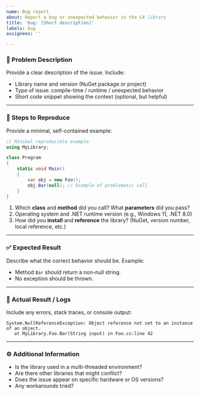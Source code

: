 ```yaml
---
name: Bug report
about: Report a bug or unexpected behavior in the C# library
title: 'bug: [Short description]'
labels: bug
assignees: ''

---
```


### 🐛 Problem Description
Provide a clear description of the issue. Include:
- Library name and version (NuGet package or project)
- Type of issue: compile-time / runtime / unexpected behavior
- Short code snippet showing the context (optional, but helpful)

---

### 📝 Steps to Reproduce
Provide a minimal, self-contained example:

```csharp
// Minimal reproducible example
using MyLibrary;

class Program
{
    static void Main()
    {
        var obj = new Foo();
        obj.Bar(null); // Example of problematic call
    }
}
````

1. Which **class** and **method** did you call? What **parameters** did you pass?
2. Operating system and .NET runtime version (e.g., Windows 11, .NET 8.0)
3. How did you **install** and **reference** the library? (NuGet, version number, local reference, etc.)

---

### ✅ Expected Result

Describe what the correct behavior should be.
Example:

* Method `Bar` should return a non-null string.
* No exception should be thrown.

---

### 📄 Actual Result / Logs

Include any errors, stack traces, or console output:

```text
System.NullReferenceException: Object reference not set to an instance of an object.
   at MyLibrary.Foo.Bar(String input) in Foo.cs:line 42
```

---

### ⚙ Additional Information

* Is the library used in a multi-threaded environment?
* Are there other libraries that might conflict?
* Does the issue appear on specific hardware or OS versions?
* Any workarounds tried?